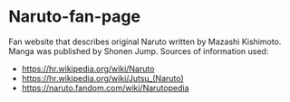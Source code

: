 # Naruto-fan-page
Fan website that describes original Naruto written by Mazashi Kishimoto.
Manga was published by Shonen Jump.
Sources of information used:
- https://hr.wikipedia.org/wiki/Naruto
- https://hr.wikipedia.org/wiki/Jutsu_(Naruto)
- https://naruto.fandom.com/wiki/Narutopedia
